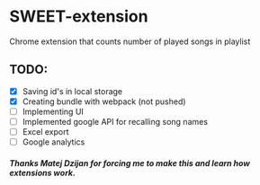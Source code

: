 # SWEET-extension
Chrome extension that counts number of played songs in playlist



## TODO: 
- [X] Saving id's in local storage
- [X] Creating bundle with webpack (not pushed)
- [ ] Implementing UI
- [ ] Implemented google API for recalling song names
- [ ] Excel export
- [ ] Google analytics

##### Thanks Matej Dzijan for forcing me to make this and learn how extensions work.
